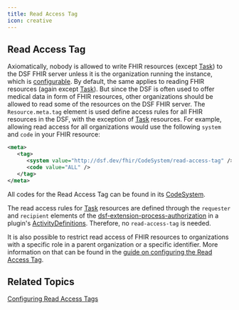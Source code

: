```yaml
---
title: Read Access Tag
icon: creative
---
```


## Read Access Tag

Axiomatically, nobody is allowed to write FHIR resources (except [Task](../fhir/task.md)) to the DSF FHIR server unless it is the organization running the instance, which is [configurable](https://dsf.dev/operations/latest/fhir/configuration.html#dev-dsf-fhir-server-organization-identifier-value). By default, the same applies to reading FHIR resources (again except [Task](../fhir/task.md)). But since the DSF is often used to offer medical data in form of FHIR resources, other organizations should be allowed to read some of the resources on the DSF FHIR server. The `Resource.meta.tag` element is used define access rules for all FHIR resources in the DSF, with the exception of [Task](../fhir/task.md) resources. For example, allowing read access for all organizations would use the following `system` and `code` in your FHIR resource:

```xml
<meta>
   <tag>
      <system value="http://dsf.dev/fhir/CodeSystem/read-access-tag" />
      <code value="ALL" />
   </tag>
</meta>
```
All codes for the Read Access Tag can be found in its [CodeSystem](https://github.com/datasharingframework/dsf/blob/main/dsf-fhir/dsf-fhir-validation/src/main/resources/fhir/CodeSystem/dsf-read-access-tag-1.0.0.xml).

The read access rules for [Task](../fhir/task.md) resources are defined through the `requester` and `recipient` elements of the  [dsf-extension-process-authorization](https://github.com/datasharingframework/dsf/blob/main/dsf-fhir/dsf-fhir-validation/src/main/resources/fhir/StructureDefinition/dsf-extension-process-authorization-1.0.0.xml) in a plugin's [ActivityDefinitions](../fhir/activitydefinition.md). Therefore, no `read-access-tag` is needed.

It is also possible to restrict read access of FHIR resources to organizations with a specific role in a parent organization or a specific identifier. More information on that can be found in the [guide on configuring the Read Access Tag](../guides/configuring-read-access-tags.md).

## Related Topics
[Configuring Read Access Tags](../guides/configuring-read-access-tags.md)
